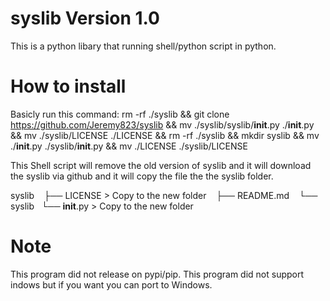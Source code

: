 # syslib Version 1.0
This is a python libary that running shell/python script in python.

# How to install
Basicly run this command: rm -rf ./syslib && git clone https://github.com/Jeremy823/syslib && mv ./syslib/syslib/__init__.py ./__init__.py && mv ./syslib/LICENSE ./LICENSE && rm -rf ./syslib && mkdir syslib && mv ./__init__.py ./syslib/__init__.py && mv ./LICENSE ./syslib/LICENSE

This Shell script will remove the old version of syslib and it will download the syslib via github and it will copy the file the the syslib folder.

syslib
    ├── LICENSE > Copy to the new folder
    ├── README.md
    └── syslib
        └── __init__.py > Copy to the new folder
        
# Note
This program did not release on pypi/pip.
This program did not support indows but if you want you can port to Windows.
